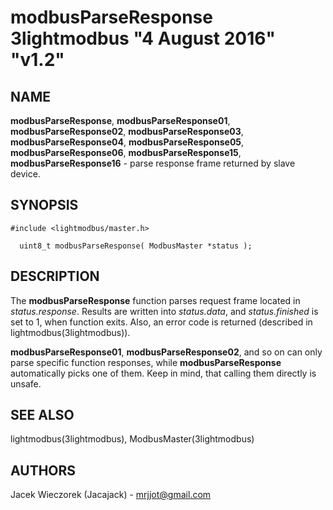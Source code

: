 # modbusParseResponse 3lightmodbus "4 August 2016" "v1.2"

## NAME
**modbusParseResponse**, **modbusParseResponse01**, **modbusParseResponse02**, **modbusParseResponse03**, **modbusParseResponse04**, **modbusParseResponse05**, **modbusParseResponse06**, **modbusParseResponse15**, **modbusParseResponse16** - parse response frame returned by slave device.

## SYNOPSIS
`#include <lightmodbus/master.h>`

`  
	uint8_t modbusParseResponse( ModbusMaster *status );
`

## DESCRIPTION
The **modbusParseResponse** function parses request frame located in *status.response*. Results are written into *status.data*, and *status.finished* is set to 1, when function exits.
Also, an error code is returned (described in lightmodbus(3lightmodbus)).

**modbusParseResponse01**, **modbusParseResponse02**, and so on can only parse specific function responses, while **modbusParseResponse** automatically picks one of them. Keep in mind, that calling them directly is unsafe.

## SEE ALSO
lightmodbus(3lightmodbus), ModbusMaster(3lightmodbus)

## AUTHORS
Jacek Wieczorek (Jacajack) - mrjjot@gmail.com
